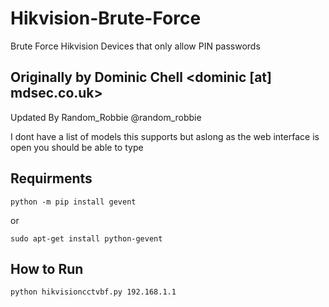 # Hikvision-Brute-Force
Brute Force Hikvision Devices that only allow PIN passwords


Originally by Dominic Chell <dominic [at] mdsec.co.uk> 
--------
Updated By Random_Robbie @random_robbie


I dont have a list of models this supports but aslong as the web interface is open you should be able to type 


Requirments
--------

```
python -m pip install gevent
```

or

```
sudo apt-get install python-gevent
```


How to Run
------


```
python hikvisioncctvbf.py 192.168.1.1 
```


